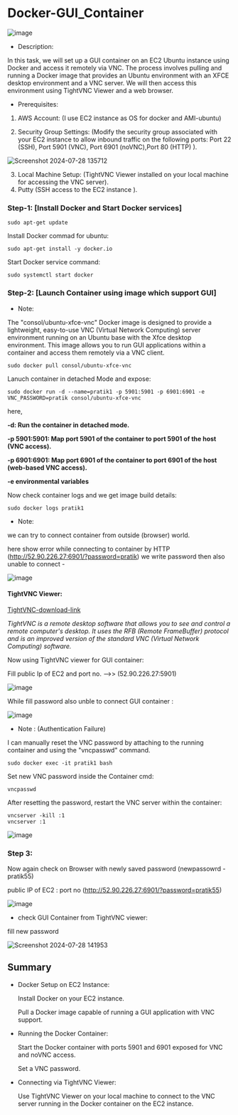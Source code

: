 # Docker-GUI_Container

![image](https://github.com/user-attachments/assets/9a7633b6-6dc7-4a67-b566-2e3f2b47f46e)

- Description:

In this task, we will set up a GUI container on an EC2 Ubuntu instance using Docker and access it remotely via VNC.
The process involves pulling and running a Docker image that provides an Ubuntu environment 
with an XFCE desktop environment and a VNC server. We will then access this environment using TightVNC Viewer and a web browser.
 
- Prerequisites:
 1. AWS Account: (I use EC2 instance as OS for docker and AMI-ubuntu)
    
 2. Security Group Settings:
     (Modify the security group associated with your EC2 instance to allow inbound traffic on the following ports:
     Port 22 (SSH), Port 5901 (VNC), Port 6901 (noVNC),Port 80 (HTTP) ).
    
   ![Screenshot 2024-07-28 135712](https://github.com/user-attachments/assets/c0da6b3b-4739-40a0-9327-c3e490670d37)

 3. Local Machine Setup:
  (TightVNC Viewer installed on your local machine for accessing the VNC server).
 4. Putty (SSH access to the EC2 instance ).


### Step-1: [Install Docker and Start Docker services]
 
    sudo apt-get update
    
Install Docker commad for ubuntu:   

    sudo apt-get install -y docker.io
    
Start Docker service command:

    sudo systemctl start docker 


### Step-2: [Launch Container using image which support GUI]

- Note:
  
 The "consol/ubuntu-xfce-vnc" Docker image is designed to provide a lightweight, easy-to-use VNC (Virtual Network Computing) 
 server environment running on an Ubuntu base with the Xfce desktop environment. This image allows you to run GUI applications 
 within a container and access them remotely via a VNC client.

    sudo docker pull consol/ubuntu-xfce-vnc

Lanuch container in detached Mode and expose:

    sudo docker run -d --name=pratik1 -p 5901:5901 -p 6901:6901 -e VNC_PASSWORD=pratik consol/ubuntu-xfce-vnc

here,
 
 **-d: Run the container in detached mode.**
    
 **-p 5901:5901: Map port 5901 of the container to port 5901 of the host (VNC access).**
    
 **-p 6901:6901: Map port 6901 of the container to port 6901 of the host (web-based VNC access).**

**-e environmental variables** 
    
Now check container logs and we get image build details:

    sudo docker logs pratik1

- Note:
    
we can try to connect container from outside (browser) world.

here show error while connecting to container by HTTP (http://52.90.226.27:6901/?password=pratik) we write password then also unable to connect -

![image](https://github.com/user-attachments/assets/070c9471-cc3c-4b4a-8d72-2ecea5747da7)

#### TightVNC Viewer:
[TightVNC-download-link](https://www.tightvnc.com/download.php)
  
*TightVNC is a remote desktop software that allows you to see and control a remote computer's desktop. It uses the RFB (Remote FrameBuffer) protocol
and is an improved version of the standard VNC (Virtual Network Computing) software.*

Now using TightVNC viewer for GUI container:

Fill public Ip of EC2 and port no. -->> (52.90.226.27:5901)

![image](https://github.com/user-attachments/assets/99d21477-3f4d-4623-a5cd-3ad9783d029a)

While fill password also unble to connect GUI container :

![image](https://github.com/user-attachments/assets/95bf9c5d-c26a-4136-87bd-49982e444545)

- Note : (Authentication Failure)

I can manually reset the VNC password by attaching to the running container and using the "vncpasswd" command.

    sudo docker exec -it pratik1 bash

Set new VNC password inside the Container cmd:

    vncpasswd

After resetting the password, restart the VNC server within the container:

    vncserver -kill :1
    vncserver :1

![image](https://github.com/user-attachments/assets/7373b6c0-08be-4bae-9c53-6a6002dd785c)

### Step 3:
Now again check on Browser with newly saved password (newpassowrd - pratik55)

public IP of EC2 : port no (http://52.90.226.27:6901/?password=pratik55)

![image](https://github.com/user-attachments/assets/ff95071c-e1d4-4279-a63e-a0788b8526f8)


- check GUI Container from TightVNC viewer:

fill new password 

![Screenshot 2024-07-28 141953](https://github.com/user-attachments/assets/b95063a9-2775-44f1-839e-8d143c3545e3)

    
## Summary 

- Docker Setup on EC2 Instance:

  Install Docker on your EC2 instance.
  
  Pull a Docker image capable of running a GUI application with VNC support.
  
- Running the Docker Container:

  Start the Docker container with ports 5901 and 6901 exposed for VNC and noVNC access.
 
  Set a VNC password.
 
- Connecting via TightVNC Viewer:

  Use TightVNC Viewer on your local machine to connect to the VNC server running in the Docker container on the EC2 instance.


